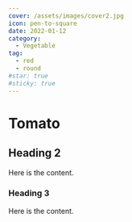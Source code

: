 ```yaml
---
cover: /assets/images/cover2.jpg
icon: pen-to-square
date: 2022-01-12
category:
  - Vegetable
tag:
  - red
  - round
#star: true
#sticky: true
---
```


# Tomato

## Heading 2

Here is the content.

### Heading 3

Here is the content.
